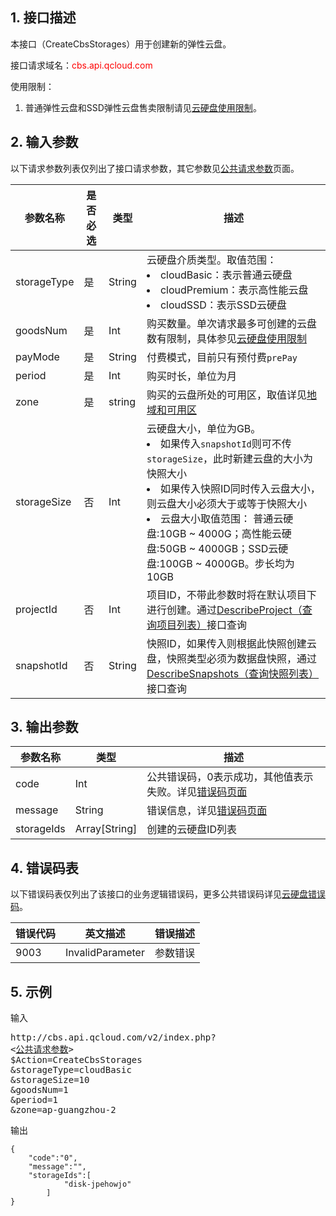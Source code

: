 ## 1. 接口描述

本接口（CreateCbsStorages）用于创建新的弹性云盘。

接口请求域名：<font style="color:red">cbs.api.qcloud.com</font>

使用限制：<br>
1. 普通弹性云盘和SSD弹性云盘售卖限制请见[云硬盘使用限制](/doc/product/362/5145)。


## 2. 输入参数

以下请求参数列表仅列出了接口请求参数，其它参数见[公共请求参数](/document/product/240/8320)页面。

| 参数名称 | 是否必选  | 类型 | 描述 |
| ------- | ------- | ------- | ------- |
| storageType | 是 | String | 云硬盘介质类型。取值范围：<br><li>cloudBasic：表示普通云硬盘<br><li>cloudPremium：表示高性能云盘<br><li>cloudSSD：表示SSD云硬盘 | 
| goodsNum | 是 | Int | 购买数量。单次请求最多可创建的云盘数有限制，具体参见[云硬盘使用限制](/doc/product/362/5145) | 
| payMode | 是 | String | 付费模式，目前只有预付费`prePay` |
| period | 是 | Int | 购买时长，单位为月 |
| zone | 是 | string | 购买的云盘所处的可用区，取值详见[地域和可用区](/document/product/213/6091) |
| storageSize | 否 | Int | 云硬盘大小，单位为GB。<br><li>如果传入`snapshotId`则可不传`storageSize`，此时新建云盘的大小为快照大小<br><li>如果传入快照ID同时传入云盘大小，则云盘大小必须大于或等于快照大小<br><li>云盘大小取值范围： 普通云硬盘:10GB ~ 4000G；高性能云硬盘:50GB ~ 4000GB；SSD云硬盘:100GB ~ 4000GB。步长均为10GB |
| projectId | 否 | Int | 项目ID，不带此参数时将在默认项目下进行创建。通过[DescribeProject（查询项目列表）](/document/product/378/4400)接口查询 |
| snapshotId | 否 | String | 快照ID，如果传入则根据此快照创建云盘，快照类型必须为数据盘快照，通过[DescribeSnapshots（查询快照列表）](/doc/api/364/2530) 接口查询 | 

<!--| zoneId | 是 | Int | 购买的云盘所处可用区ID，通过 [DescribeAvailabilityZones（查询可用区）](/doc/api/229/1286) 接口查询 | -->

## 3. 输出参数

| 参数名称 | 类型 | 描述 |
| ------- | ------- | ------- |
| code | Int | 公共错误码，0表示成功，其他值表示失败。详见[错误码页面](/doc/api/364/%E9%94%99%E8%AF%AF%E7%A0%81) |
| message | String | 错误信息，详见[错误码页面](/doc/api/364/%E9%94%99%E8%AF%AF%E7%A0%81)|
| storageIds | Array[String] | 创建的云硬盘ID列表 |


## 4. 错误码表

以下错误码表仅列出了该接口的业务逻辑错误码，更多公共错误码详见[云硬盘错误码](/doc/api/364/4207)。

| 错误代码 | 英文描述 | 错误描述 |
| ------- | ------- | ------- |
| 9003 | InvalidParameter | 参数错误 |

## 5. 示例

输入
<pre>
http://cbs.api.qcloud.com/v2/index.php?
<<a href="/doc/api/229/6976">公共请求参数</a>>
$Action=CreateCbsStorages
&storageType=cloudBasic
&storageSize=10
&goodsNum=1
&period=1
&zone=ap-guangzhou-2
</pre>

输出
```
{
    "code":"0",
    "message":"",
    "storageIds":[
            "disk-jpehowjo"
        ]
}
```

